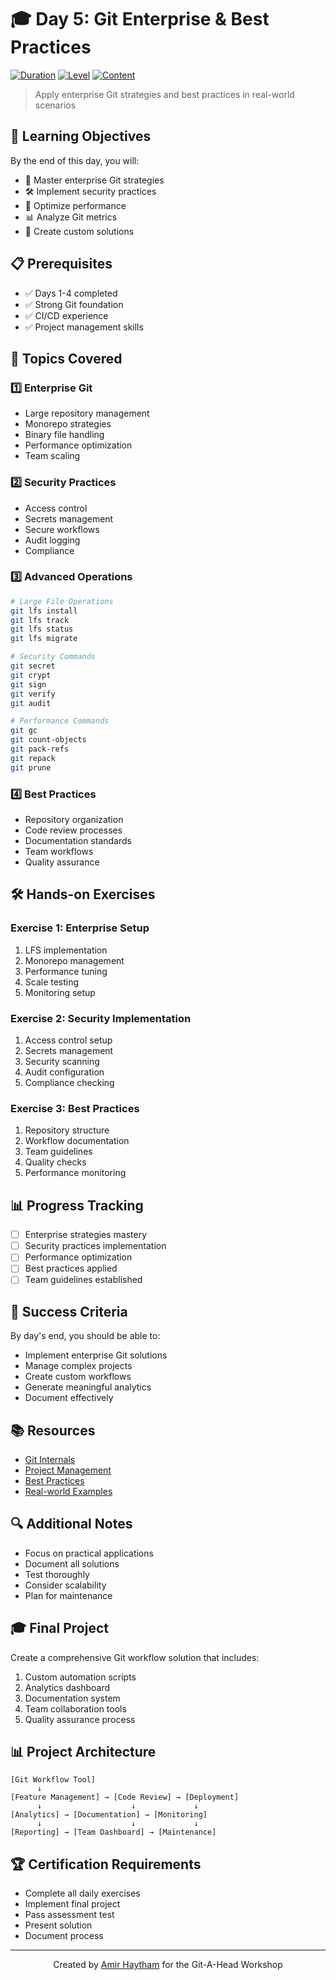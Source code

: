 # 🎓 Day 5: Git Enterprise & Best Practices

[![Duration](https://img.shields.io/badge/duration-6%20hours-blue.svg)](https://github.com/AmirHaytham/git-a-head)
[![Level](https://img.shields.io/badge/level-expert-red.svg)](https://github.com/AmirHaytham/git-a-head)
[![Content](https://img.shields.io/badge/content-project-green.svg)](https://github.com/AmirHaytham/git-a-head)

> Apply enterprise Git strategies and best practices in real-world scenarios

## 🎯 Learning Objectives
By the end of this day, you will:
- 🚀 Master enterprise Git strategies
- 🛠️ Implement security practices
- 🔄 Optimize performance
- 📊 Analyze Git metrics
- 🎨 Create custom solutions

## 📋 Prerequisites
- ✅ Days 1-4 completed
- ✅ Strong Git foundation
- ✅ CI/CD experience
- ✅ Project management skills

## 📑 Topics Covered

### 1️⃣ Enterprise Git
- Large repository management
- Monorepo strategies
- Binary file handling
- Performance optimization
- Team scaling

### 2️⃣ Security Practices
- Access control
- Secrets management
- Secure workflows
- Audit logging
- Compliance

### 3️⃣ Advanced Operations
```bash
# Large File Operations
git lfs install
git lfs track
git lfs status
git lfs migrate

# Security Commands
git secret
git crypt
git sign
git verify
git audit

# Performance Commands
git gc
git count-objects
git pack-refs
git repack
git prune
```

### 4️⃣ Best Practices
- Repository organization
- Code review processes
- Documentation standards
- Team workflows
- Quality assurance

## 🛠️ Hands-on Exercises

### Exercise 1: Enterprise Setup
1. LFS implementation
2. Monorepo management
3. Performance tuning
4. Scale testing
5. Monitoring setup

### Exercise 2: Security Implementation
1. Access control setup
2. Secrets management
3. Security scanning
4. Audit configuration
5. Compliance checking

### Exercise 3: Best Practices
1. Repository structure
2. Workflow documentation
3. Team guidelines
4. Quality checks
5. Performance monitoring

## 📊 Progress Tracking
- [ ] Enterprise strategies mastery
- [ ] Security practices implementation
- [ ] Performance optimization
- [ ] Best practices applied
- [ ] Team guidelines established

## 🎯 Success Criteria
By day's end, you should be able to:
- Implement enterprise Git solutions
- Manage complex projects
- Create custom workflows
- Generate meaningful analytics
- Document effectively

## 📚 Resources
- [Git Internals](https://git-scm.com/book/en/v2/Git-Internals-Plumbing-and-Porcelain)
- [Project Management](https://www.atlassian.com/git/tutorials/comparing-workflows/gitflow-workflow)
- [Best Practices](https://www.git-tower.com/learn/git/ebook/en/command-line/appendix/best-practices)
- [Real-world Examples](https://github.com/firstcontributions/first-contributions)

## 🔍 Additional Notes
- Focus on practical applications
- Document all solutions
- Test thoroughly
- Consider scalability
- Plan for maintenance

## 🎓 Final Project
Create a comprehensive Git workflow solution that includes:
1. Custom automation scripts
2. Analytics dashboard
3. Documentation system
4. Team collaboration tools
5. Quality assurance process

## 📊 Project Architecture
```
[Git Workflow Tool]
      ↓
[Feature Management] → [Code Review] → [Deployment]
      ↓                    ↓             ↓
[Analytics] → [Documentation] → [Monitoring]
      ↓                    ↓             ↓
[Reporting] → [Team Dashboard] → [Maintenance]
```

## 🏆 Certification Requirements
- Complete all daily exercises
- Implement final project
- Pass assessment test
- Present solution
- Document process

---
<p align="center">
Created by <a href="https://github.com/AmirHaytham">Amir Haytham</a> for the Git-A-Head Workshop
</p>
